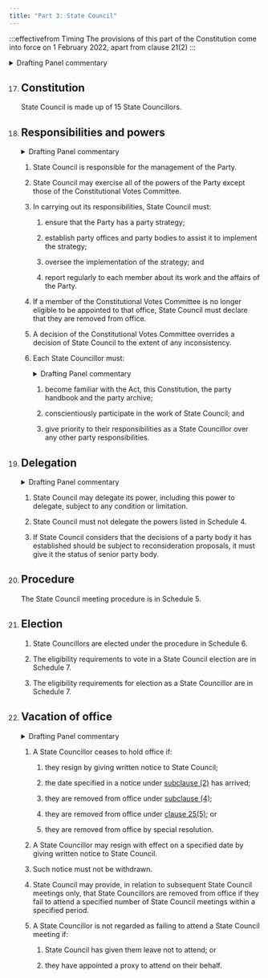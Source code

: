 ```yaml
---
title: "Part 3: State Council"
---
```


:::effectivefrom Timing
The provisions of this part of the Constitution come into force
on 1 February 2022, apart from clause 21(2)
:::


<details>

<summary>Drafting Panel commentary</summary>

<u>At a glance</u>

* Provides for a 15-member State Council.

* Sets out State Council’s responsibilities and powers.

* State Council is responsible for the management of the Party.

* Sets out each State Councillor’s responsibilities.

* Empowers State Council to delegate its powers.

* Provides for State Councillors’ vacation of office.

* [Schedule 4](./schedule-04-powers-state-council-must-not-delegate.md) sets out the powers State Council cannot delegate.

* [Schedule 5](./schedule-05-state-council-meeting-procedure.md) sets out State Council meeting procedures.

* [Schedule 6](./schedule-06-state-council-elections.md) sets out State council election procedures.

* [Schedule 7](./schedule-07-eligibility-requirements.md) sets out eligibility requirements for State Councillors.

* (Schedules [2](./schedule-02-joint-branch-proposal-to-state-council.md) & [3](./schedule-03-members-direct-decision-making.md) describe joint branch proposals and members’ direct decision
  making procedures, and are dealt with below.)

<u>Summary and Explanation</u>

The current State Council (which is the committee of management of the Party) has
some 70 odd members. Of these, 51 are elected one-per-branch, only at branch
meetings. Nine are appointed by State and Federal MPs and local councillors. Four
office bearers and the convenors of the Policy and Campaign Committees are elected
by all members. Finally, a number of positions are elected by members of the Upper
House regions with proportionately more members (presently Southern and Northern
Metro). There is also a State Executive (the office bearers, etc., plus 7 members
elected by and from State Council), all of whose decisions must be ratified by State
Council. Nearly all positions are elected annually.

It is proposed that this be replaced by a State Council with 15 members. All 15 would
be elected by proportional representation by the entire membership for a two-year
term, with 7 elected one year and 8 elected the next. Every second year there would be
an electronic vote of all members, and in the other years the election would be from all
members but with a requirement that members attend an election deliberation session
at a branch meeting or online before they can cast their ballot (see [Schedule 6](./schedule-06-state-council-elections.md)). This
vote does not need to be cast at the meeting. An election deliberation session is a
discussion of (see [Schedule 6, item 6](./schedule-06-state-council-elections.md#election-deliberation-session)):

<subclause-letters>

1. the issues facing the Party and how they should be addressed

2. the strengths and weaknesses of the current State Council; and

3. the merits of the candidates in addressing those.

</subclause-letters>

The new State Council would have all the powers of the current State Council, except
there would be a mandatory requirement for a participatory and deliberative
consensus-based decision-making process to be established for policy and high-level
strategy. Public office holders at each level of government have the right to appoint a
nominee to attend and speak at meetings of State Council, and they cannot be
excluded from any confidential session. The same rights of representation apply to the
Party’s First Nations members, with a right in the First Nations party body (i.e. the
BlakGreens) to nominate two members to attend any meeting of the State Council.
(Schedule 5, item 6(2)).

Clause 18 sets out the general powers of State Council. State Council must ensure that
the party has a party strategy and must establish party bodies and offices to assist it to
implement that strategy (clause 18(3)).

Clause 18(6) requires State Councillors to make themselves aware of the requirements
of party governance and to prioritise their State Council work over other party
responsibilities.

Clause 19 makes clear that State Council can delegate its powers to other bodies; for
example, to an election campaign management committee. However, [Schedule 4](./schedule-04-powers-state-council-must-not-delegate.md) sets
out a range of fundamental decisions that State Council cannot delegate.

Clause 22 sets out how a State Councillor ceases to hold office.

</details>


 
17. ## Constitution

    State Council is made up of 15 State Councillors.

18. ## Responsibilities and powers

    <details><summary>Drafting Panel commentary</summary>
    Clause 18 sets out the general powers of State Council. State Council must ensure that
    the party has a party strategy and must establish party bodies and offices to assist it to
    implement that strategy (clause 18(3)).
    </details>

    1.  State Council is responsible for the management of the Party.

    2.  State Council may exercise all of the powers of the Party except
        those of the Constitutional Votes Committee.

    3.  In carrying out its responsibilities, State Council must:

        <subclause-letters>

        1.  ensure that the Party has a party strategy;

        2.  establish party offices and party bodies to assist it to
            implement the strategy;

        3.  oversee the implementation of the strategy; and

        4.  report regularly to each member about its work and the
            affairs of the Party.

        </subclause-letters>

    4.  If a member of the Constitutional Votes Committee is no longer
        eligible to be appointed to that office, State Council must
        declare that they are removed from office.

    5.  A decision of the Constitutional Votes Committee overrides a
        decision of State Council to the extent of any inconsistency.

    6.  Each State Councillor must:

        <details><summary>Drafting Panel commentary</summary>
        Clause 18(6) requires State Councillors to make themselves aware of the requirements
        of party governance and to prioritise their State Council work over other party
        responsibilities.
        </details>

        <subclause-letters>

        1.  become familiar with the Act, this Constitution, the party
            handbook and the party archive;

        2.  conscientiously participate in the work of State Council;
            and

        3.  give priority to their responsibilities as a State
            Councillor over any other party responsibilities.

        </subclause-letters>

19. ## Delegation

    <details><summary>Drafting Panel commentary</summary>
    Clause 19 makes clear that State Council can delegate its powers to other bodies; for
    example, to an election campaign management committee. However, [Schedule 4](./schedule-04-powers-state-council-must-not-delegate.md) sets
    out a range of fundamental decisions that State Council cannot delegate.
    </details>

    1.  State Council may delegate its power, including this power to
        delegate, subject to any condition or limitation.

    2.  State Council must not delegate the powers listed in Schedule 4.

    3.  If State Council considers that the decisions of a party body it
        has established should be subject to reconsideration proposals,
        it must give it the status of senior party body.

20. ## Procedure

    The State Council meeting procedure is in Schedule 5.

21. ## Election

    1.  State Councillors are elected under the procedure in Schedule 6.

    2.  The eligibility requirements to vote in a State Council election
        are in Schedule 7.

    3.  The eligibility requirements for election as a State Councillor
        are in Schedule 7.

22. ## Vacation of office

    <details><summary>Drafting Panel commentary</summary>
    Clause 22 sets out how a State Councillor ceases to hold office.
    </details>

    1.  A State Councillor ceases to hold office if:

        <subclause-letters>

        1.  they resign by giving written notice to State Council;

        2.  the date specified in a notice under [subclause (2)](#22.2) has
            arrived;

        3.  they are removed from office under [subclause (4)](#22.4);

        4.  they are removed from office under [clause 25(5)](./04-constitutional-votes-committee.md#25.5); or

        5.  they are removed from office by special resolution.

        </subclause-letters>

    2.  A State Councillor may resign with effect on a specified date by
        giving written notice to State Council.

    3.  Such notice must not be withdrawn.

    4.  State Council may provide, in relation to subsequent State
        Council meetings only, that State Councillors are removed from
        office if they fail to attend a specified number of State
        Council meetings within a specified period.

    5.  A State Councillor is not regarded as failing to attend a State
        Council meeting if:

        <subclause-letters>

        1.  State Council has given them leave not to attend; or

        2.  they have appointed a proxy to attend on their behalf.

        </subclause-letters>



